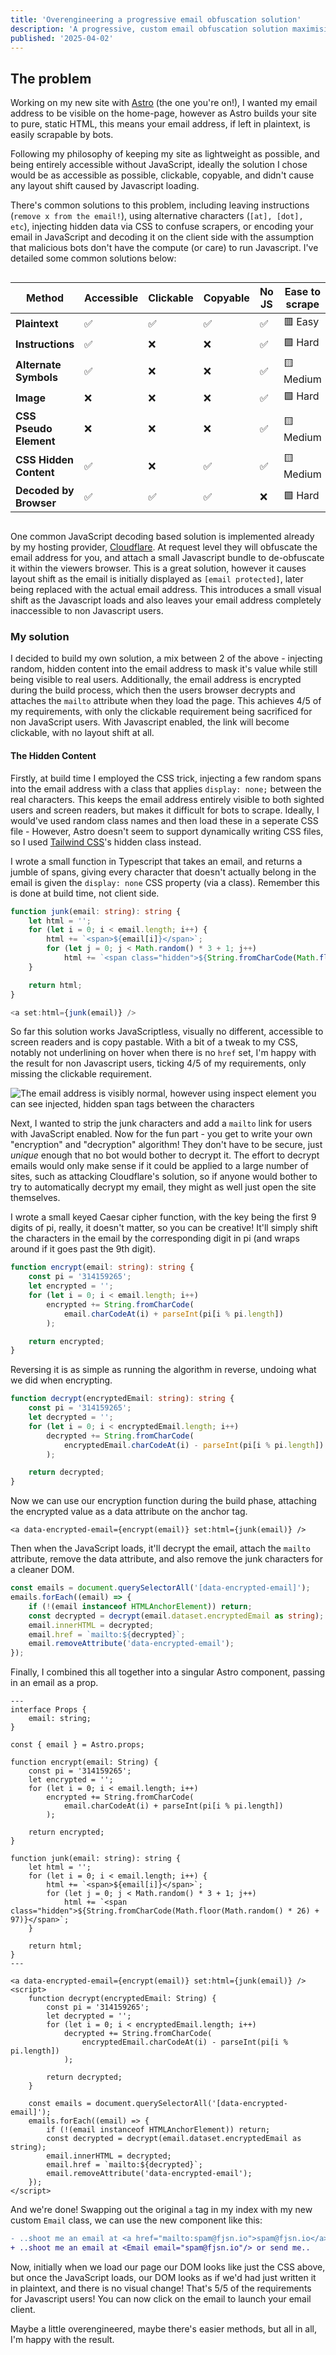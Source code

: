 ```yaml
---
title: 'Overengineering a progressive email obfuscation solution'
description: 'A progressive, custom email obfuscation solution maximising accessibility for JavaScript-less users and screen readers.'
published: '2025-04-02'
---
```


## The problem

Working on my new site with [Astro](https://astro.build) (the one you're on!), I wanted my email address to be visible on the home-page, however as Astro builds your site to pure, static HTML, this means your email address, if left in plaintext, is easily scrapable by bots.

Following my philosophy of keeping my site as lightweight as possible, and being entirely accessible without JavaScript, ideally the solution I chose would be as accessible as possible, clickable, copyable, and didn't cause any layout shift caused by Javascript loading.

There's common solutions to this problem, including leaving instructions (`remove x from the email!`), using alternative characters (`[at], [dot], etc`), injecting hidden data via CSS to confuse scrapers, or encoding your email in JavaScript and decoding it on the client side with the assumption that malicious bots don't have the compute (or care) to run Javascript. I've detailed some common solutions below:

<div style="overflow-x: scroll" class="table-wrap">

| Method                 | Accessible | Clickable | Copyable | No JS | Ease to scrape |
| ---------------------- | ---------- | --------- | -------- | ----- | -------------- |
| **Plaintext**          | ✅         | ✅        | ✅       | ✅    | 🟥 Easy        |
| **Instructions**       | ✅         | ❌        | ❌       | ✅    | 🟩 Hard        |
| **Alternate Symbols**  | ✅         | ❌        | ❌       | ✅    | 🟨 Medium      |
| **Image**              | ❌         | ❌        | ❌       | ✅    | 🟩 Hard        |
| **CSS Pseudo Element** | ❌         | ❌        | ❌       | ✅    | 🟨 Medium      |
| **CSS Hidden Content** | ✅         | ❌        | ✅       | ✅    | 🟨 Medium      |
| **Decoded by Browser** | ✅         | ✅        | ✅       | ❌    | 🟩 Hard        |

</div>

One common JavaScript decoding based solution is implemented already by my hosting provider, [Cloudflare](https://cloudflare.com). At request level they will obfuscate the email address for you, and attach a small Javascript bundle to de-obfuscate it within the viewers browser. This is a great solution, however it causes layout shift as the email is initially displayed as `[email protected]`, later being replaced with the actual email address. This introduces a small visual shift as the Javascript loads and also leaves your email address completely inaccessible to non Javascript users.

### My solution

I decided to build my own solution, a mix between 2 of the above - injecting random, hidden content into the email address to mask it's value while still being visible to real users. Additionally, the email address is encrypted during the build process, which then the users browser decrypts and attaches the `mailto` attribute when they load the page. This achieves 4/5 of my requirements, with only the clickable requirement being sacrificed for non JavaScript users. With Javascript enabled, the link will become clickable, with no layout shift at all.

#### The Hidden Content

Firstly, at build time I employed the CSS trick, injecting a few random spans into the email address with a class that applies `display: none;` between the real characters. This keeps the email address entirely visible to both sighted users and screen readers, but makes it difficult for bots to scrape. Ideally, I would've used random class names and then load these in a seperate CSS file - However, Astro doesn't seem to support dynamically writing CSS files, so I used [Tailwind CSS](https://tailwindcss.com)'s hidden class instead.

I wrote a small function in Typescript that takes an email, and returns a jumble of spans, giving every character that doesn't actually belong in the email is given the `display: none` CSS property (via a class). Remember this is done at build time, not client side.

```typescript
function junk(email: string): string {
    let html = '';
    for (let i = 0; i < email.length; i++) {
        html += `<span>${email[i]}</span>`;
        for (let j = 0; j < Math.random() * 3 + 1; j++)
            html += `<span class="hidden">${String.fromCharCode(Math.floor(Math.random() * 26) + 97)}</span>`;
    }

    return html;
}

<a set:html={junk(email)} />
```

So far this solution works JavaScriptless, visually no different, accessible to screen readers and is copy pastable. With a bit of a tweak to my CSS, notably not underlining on hover when there is no `href` set, I'm happy with the result for non Javascript users, ticking 4/5 of my requirements, only missing the clickable requirement.

![The email address is visibly normal, however using inspect element you can see injected, hidden span tags between the characters](@/assets/img/email-obfuscation/1.png)

Next, I wanted to strip the junk characters and add a `mailto` link for users with JavaScript enabled. Now for the fun part - you get to write your own "encryption" and "decryption" algorithm! They don't have to be secure, just _unique_ enough that no bot would bother to decrypt it. The effort to decrypt emails would only make sense if it could be applied to a large number of sites, such as attacking Cloudflare's solution, so if anyone would bother to try to automatically decrypt my email, they might as well just open the site themselves.

I wrote a small keyed Caesar cipher function, with the key being the first 9 digits of pi, really, it doesn't matter, so you can be creative! It'll simply shift the characters in the email by the corresponding digit in pi (and wraps around if it goes past the 9th digit).

```typescript
function encrypt(email: string): string {
    const pi = '314159265';
    let encrypted = '';
    for (let i = 0; i < email.length; i++)
        encrypted += String.fromCharCode(
            email.charCodeAt(i) + parseInt(pi[i % pi.length])
        );

    return encrypted;
}
```

Reversing it is as simple as running the algorithm in reverse, undoing what we did when encrypting.

```typescript
function decrypt(encryptedEmail: string): string {
    const pi = '314159265';
    let decrypted = '';
    for (let i = 0; i < encryptedEmail.length; i++)
        decrypted += String.fromCharCode(
            encryptedEmail.charCodeAt(i) - parseInt(pi[i % pi.length])
        );

    return decrypted;
}
```

Now we can use our encryption function during the build phase, attaching the encrypted value as a data attribute on the anchor tag.

```astro
<a data-encrypted-email={encrypt(email)} set:html={junk(email)} />
```

Then when the JavaScript loads, it'll decrypt the email, attach the `mailto` attribute, remove the data attribute, and also remove the junk characters for a cleaner DOM.

```typescript
const emails = document.querySelectorAll('[data-encrypted-email]');
emails.forEach((email) => {
    if (!(email instanceof HTMLAnchorElement)) return;
    const decrypted = decrypt(email.dataset.encryptedEmail as string);
    email.innerHTML = decrypted;
    email.href = `mailto:${decrypted}`;
    email.removeAttribute('data-encrypted-email');
});
```

Finally, I combined this all together into a singular Astro component, passing in an email as a prop.

```astro
---
interface Props {
    email: string;
}

const { email } = Astro.props;

function encrypt(email: String) {
    const pi = '314159265';
    let encrypted = '';
    for (let i = 0; i < email.length; i++)
        encrypted += String.fromCharCode(
            email.charCodeAt(i) + parseInt(pi[i % pi.length])
        );

    return encrypted;
}

function junk(email: string): string {
    let html = '';
    for (let i = 0; i < email.length; i++) {
        html += `<span>${email[i]}</span>`;
        for (let j = 0; j < Math.random() * 3 + 1; j++)
            html += `<span class="hidden">${String.fromCharCode(Math.floor(Math.random() * 26) + 97)}</span>`;
    }

    return html;
}
---

<a data-encrypted-email={encrypt(email)} set:html={junk(email)} />
<script>
    function decrypt(encryptedEmail: String) {
        const pi = '314159265';
        let decrypted = '';
        for (let i = 0; i < encryptedEmail.length; i++)
            decrypted += String.fromCharCode(
                encryptedEmail.charCodeAt(i) - parseInt(pi[i % pi.length])
            );

        return decrypted;
    }

    const emails = document.querySelectorAll('[data-encrypted-email]');
    emails.forEach((email) => {
        if (!(email instanceof HTMLAnchorElement)) return;
        const decrypted = decrypt(email.dataset.encryptedEmail as string);
        email.innerHTML = decrypted;
        email.href = `mailto:${decrypted}`;
        email.removeAttribute('data-encrypted-email');
    });
</script>
```

And we're done! Swapping out the original `a` tag in my index with my new custom `Email` class, we can use the new component like this:

```diff
- ..shoot me an email at <a href="mailto:spam@fjsn.io">spam@fjsn.io</a> or send me..
+ ..shoot me an email at <Email email="spam@fjsn.io"/> or send me..
```

Now, initially when we load our page our DOM looks like just the CSS above, but once the JavaScript loads, our DOM looks as if we'd had just written it in plaintext, and there is no visual change! That's 5/5 of the requirements for Javascript users! You can now click on the email to launch your email client.

Maybe a little overengineered, maybe there's easier methods, but all in all, I'm happy with the result.
